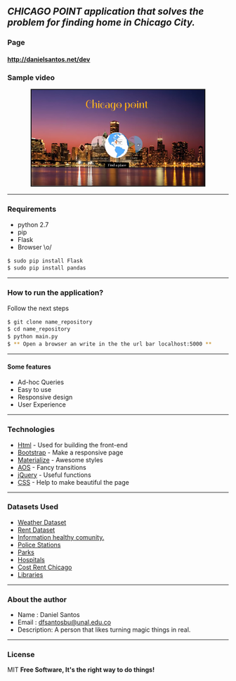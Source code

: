 ***CHICAGO POINT application that solves the problem for finding home in Chicago City.***
---

### Page
#### http://danielsantos.net/dev

### Sample video
<p align="center">
    <a href="http://www.youtube.com/watch?feature=player_embedded&v=q1zJT8Zg_mk" target="_blank"><img src="project/static/preview/mask.png" alt="Youtube Video" width="394" height="218" border="2" /></a>
</p>

---

### Requirements
* python 2.7
* pip
* Flask
* Browser \o/

```sh
$ sudo pip install Flask
$ sudo pip install pandas
```

---
### How to run the application?
Follow the next steps

```sh
$ git clone name_repository
$ cd name_repository
$ python main.py
$ ** Open a browser an write in the the url bar localhost:5000 **
```
---

#### Some features

  - Ad-hoc Queries
  - Easy to use
  - Responsive design
  - User Experience

---

### Technologies

* [Html] - Used for building the front-end
* [Bootstrap] - Make a responsive page
* [Materialize] - Awesome styles
* [AOS] - Fancy transitions
* [jQuery] - Useful functions
* [CSS] - Help to make beautiful the page

---

### Datasets Used

* [Weather Dataset]( https://www.ncdc.noaa.gov/cdo-web/api/v2/datasets)
* [Rent Dataset](https://data.cityofchicago.org/resource/uahe-iimk.json)
* [Information healthy comunity.](https://data.cityofchicago.org/resource/iqnk-2tcu.json)
* [Police Stations](https://data.cityofchicago.org/resource/gkur-vufi.json)
* [Parks](https://data.cityofchicago.org/resource/4xwe-2j3y.json)
* [Hospitals](https://data.cityofchicago.org/resource/cjg8-dbka.json)
* [Cost Rent Chicago](https://www.zumper.com/blog/2015/03/chicago-rent-prices-by-neighborhood-february-2015/)
* [Libraries](https://data.cityofchicago.org/resource/x8fc-8rcq.json)

---

### About the author

* Name : Daniel Santos
* Email : dfsantosbu@unal.edu.co
* Description: A person that likes turning magic things in real.

---

### License

MIT
**Free Software, It's the right way  to do things!**


[comment]: <> (References)
[Bootstrap]: <http://getbootstrap.com/>
[HTML]: <http://html.com/>
[JQuery]: <http://jquery.com/>
[CSS]: <http://html.com/>
[AOS]: <https://michalsnik.github.io/aos/>
[Materialize]: <http://materializecss.com/>
